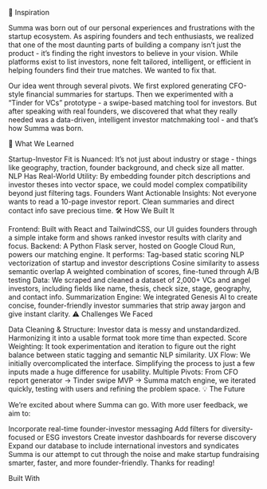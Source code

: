 🚀 Inspiration

Summa was born out of our personal experiences and frustrations with the startup ecosystem. As aspiring founders and tech enthusiasts, we realized that one of the most daunting parts of building a company isn’t just the product - it’s finding the right investors to believe in your vision. While platforms exist to list investors, none felt tailored, intelligent, or efficient in helping founders find their true matches. We wanted to fix that.

Our idea went through several pivots. We first explored generating CFO-style financial summaries for startups. Then we experimented with a “Tinder for VCs” prototype - a swipe-based matching tool for investors. But after speaking with real founders, we discovered that what they really needed was a data-driven, intelligent investor matchmaking tool - and that’s how Summa was born.

🧠 What We Learned

Startup-Investor Fit is Nuanced: It’s not just about industry or stage - things like geography, traction, founder background, and check size all matter.
NLP Has Real-World Utility: By embedding founder pitch descriptions and investor theses into vector space, we could model complex compatibility beyond just filtering tags.
Founders Want Actionable Insights: Not everyone wants to read a 10-page investor report. Clean summaries and direct contact info save precious time.
🛠️ How We Built It

Frontend: Built with React and TailwindCSS, our UI guides founders through a simple intake form and shows ranked investor results with clarity and focus.
Backend: A Python Flask server, hosted on Google Cloud Run, powers our matching engine. It performs:
Tag-based static scoring
NLP vectorization of startup and investor descriptions
Cosine similarity to assess semantic overlap
A weighted combination of scores, fine-tuned through A/B testing
Data: We scraped and cleaned a dataset of 2,000+ VCs and angel investors, including fields like name, thesis, check size, stage, geography, and contact info.
Summarization Engine: We integrated Genesis AI to create concise, founder-friendly investor summaries that strip away jargon and give instant clarity.
⚠️ Challenges We Faced

Data Cleaning & Structure: Investor data is messy and unstandardized. Harmonizing it into a usable format took more time than expected.
Score Weighting: It took experimentation and iteration to figure out the right balance between static tagging and semantic NLP similarity.
UX Flow: We initially overcomplicated the interface. Simplifying the process to just a few inputs made a huge difference for usability.
Multiple Pivots: From CFO report generator -> Tinder swipe MVP -> Summa match engine, we iterated quickly, testing with users and refining the problem space.
💡 The Future

We’re excited about where Summa can go. With more user feedback, we aim to:

Incorporate real-time founder-investor messaging
Add filters for diversity-focused or ESG investors
Create investor dashboards for reverse discovery
Expand our database to include international investors and syndicates
Summa is our attempt to cut through the noise and make startup fundraising smarter, faster, and more founder-friendly. Thanks for reading!

Built With

